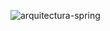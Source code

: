 ![arquitectura-spring](https://github.com/jose-campos1/ControlDeClientesCRUD/assets/106594685/f13eba2a-a5df-41ae-ba64-1dda41d35aaf)
